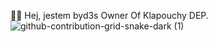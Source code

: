 👋🏻 Hej, jestem byd3s
 Owner Of Klapouchy DEP.
![github-contribution-grid-snake-dark (1)](https://github.com/user-attachments/assets/4dd03df9-d305-4fcb-8ac1-ff11ecccd6b5)
